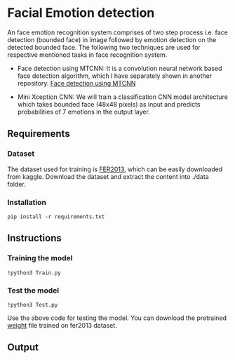 # Facial Emotion detection
An face emotion recognition system comprises of two step process i.e. face detection (bounded face) in image followed by emotion detection on the detected bounded face. The following two techniques are used for respective mentioned tasks in face recognition system.

  * Face detection using MTCNN: It is a convolution neural network based face detection algorithm, which I have separately shown in another repository. 
    [Face detection using MTCNN](https://github.com/Aasish4/Face-detection-using-MTCNN)
    
  * Mini Xception CNN: We will train a classification CNN model architecture which takes bounded face (48x48 pixels) as input and predicts probabilities of 7 emotions in the           output layer.
## Requirements
### Dataset
The dataset used for training is [FER2013](https://www.kaggle.com/c/challenges-in-representation-learning-facial-expression-recognition-challenge/data), which can be easily downloaded from kaggle. Download the dataset and extract the content into ./data folder.

### Installation
`pip install -r requirements.txt`

## Instructions
### Training the model
`!python3 Train.py`

### Test the model
`!python3 Test.py`

Use the above code for testing the model. You can download the pretrained [weight](https://drive.google.com/file/d/10ePJ9m-lFqopzfLV7dSp2cIzATN3zhh2/view?usp=sharing) file trained on fer2013 dataset.

## Output


